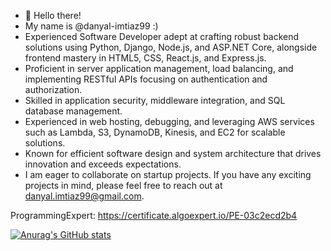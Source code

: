 - 👋 Hello there!
- My name is @danyal-imtiaz99 :) 
- Experienced Software Developer adept at crafting robust backend solutions using Python, Django, Node.js, and ASP.NET Core, alongside frontend mastery in HTML5, CSS, React.js, and Express.js.
- Proficient in server application management, load balancing, and implementing RESTful APIs focusing on authentication and authorization.
- Skilled in application security, middleware integration, and SQL database management.
- Experienced in web hosting, debugging, and leveraging AWS services such as Lambda, S3, DynamoDB, Kinesis, and EC2 for scalable solutions.
- Known for efficient software design and system architecture that drives innovation and exceeds expectations.
- I am eager to collaborate on startup projects. If you have any exciting projects in mind, please feel free to reach out at danyal.imtiaz99@gmail.com.

ProgrammingExpert: 
https://certificate.algoexpert.io/PE-03c2ecd2b4
  
[![Anurag's GitHub stats](https://github-readme-stats.vercel.app/api?username=danyal-imtiaz99)](https://github.com/anuraghazra/github-readme-stats)


